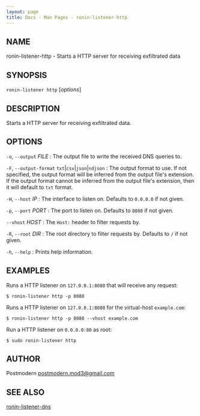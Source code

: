 ```yaml
---
layout: page
title: Docs - Man Pages - ronin-listener-http
---
```


## NAME

ronin-listener-http - Starts a HTTP server for receiving exfiltrated data

## SYNOPSIS

`ronin-listener http` [*options*]

## DESCRIPTION

Starts a HTTP server for receiving exfiltrated data.

## OPTIONS

`-o`, `--output` *FILE*
: The output file to write the received DNS queries to.

`-F`, `--output-format` `txt`|`csv`|`json`|`ndjson`
: The output format to use. If not specified, the output format will be inferred
  from the output file's extension. If the output format cannot be inferred from
  the output file's extension, then it will default to `txt` format.

`-H`, `--host` *IP*
: The interface to listen on. Defaults to `0.0.0.0` if not given.

`-p`, `--port` *PORT*
: The port to listen on. Defaults to `8080` if not given.

`--vhost` *HOST*
: The `Host:` header to filter requests by.

`-R`, `--root` *DIR*
: The root directory to filter requests by. Defaults to `/` if not given.

`-h`, `--help`
: Prints help information.

## EXAMPLES

Runs a HTTP listener on `127.0.0.1:8080` that will receive any request:

    $ ronin-listener http -p 8080

Runs a HTTP listener on `127.0.0.1:8080` for the virtual-host `example.com`:

    $ ronin-listener http -p 8080 --vhost example.com

Run a HTTP listener on `0.0.0.0:80` as root:

    $ sudo ronin-listener http

## AUTHOR

Postmodern <postmodern.mod3@gmail.com>

## SEE ALSO

[ronin-listener-dns](ronin-listener-dns.1.html)

